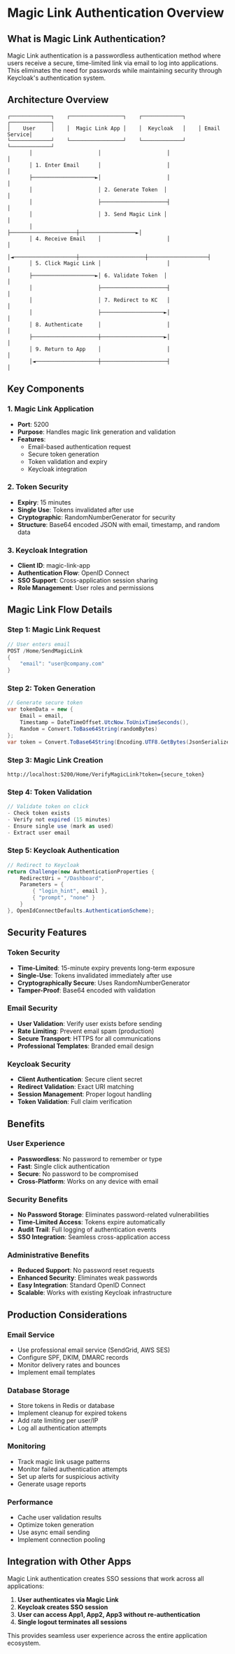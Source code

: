 # Magic Link Authentication Overview

## What is Magic Link Authentication?

Magic Link authentication is a passwordless authentication method where users receive a secure, time-limited link via email to log into applications. This eliminates the need for passwords while maintaining security through Keycloak's authentication system.

## Architecture Overview

```
┌─────────────┐    ┌─────────────────┐    ┌─────────────┐    ┌─────────────┐
│    User     │    │  Magic Link App │    │  Keycloak   │    │ Email Service│
└─────────────┘    └─────────────────┘    └─────────────┘    └─────────────┘
       │                     │                     │                   │
       │ 1. Enter Email      │                     │                   │
       ├────────────────────►│                     │                   │
       │                     │ 2. Generate Token  │                   │
       │                     ├─────────────────────┤                   │
       │                     │ 3. Send Magic Link │                   │
       │                     ├─────────────────────┼──────────────────►│
       │ 4. Receive Email    │                     │                   │
       │◄────────────────────┼─────────────────────┼───────────────────┤
       │ 5. Click Magic Link │                     │                   │
       ├────────────────────►│ 6. Validate Token  │                   │
       │                     ├─────────────────────┤                   │
       │                     │ 7. Redirect to KC   │                   │
       │                     ├────────────────────►│                   │
       │ 8. Authenticate     │                     │                   │
       ├─────────────────────┼────────────────────►│                   │
       │ 9. Return to App    │                     │                   │
       │◄────────────────────┼─────────────────────┤                   │
```

## Key Components

### 1. Magic Link Application
- **Port**: 5200
- **Purpose**: Handles magic link generation and validation
- **Features**:
  - Email-based authentication request
  - Secure token generation
  - Token validation and expiry
  - Keycloak integration

### 2. Token Security
- **Expiry**: 15 minutes
- **Single Use**: Tokens invalidated after use
- **Cryptographic**: RandomNumberGenerator for security
- **Structure**: Base64 encoded JSON with email, timestamp, and random data

### 3. Keycloak Integration
- **Client ID**: magic-link-app
- **Authentication Flow**: OpenID Connect
- **SSO Support**: Cross-application session sharing
- **Role Management**: User roles and permissions

## Magic Link Flow Details

### Step 1: Magic Link Request
```csharp
// User enters email
POST /Home/SendMagicLink
{
    "email": "user@company.com"
}
```

### Step 2: Token Generation
```csharp
// Generate secure token
var tokenData = new {
    Email = email,
    Timestamp = DateTimeOffset.UtcNow.ToUnixTimeSeconds(),
    Random = Convert.ToBase64String(randomBytes)
};
var token = Convert.ToBase64String(Encoding.UTF8.GetBytes(JsonSerializer.Serialize(tokenData)));
```

### Step 3: Magic Link Creation
```
http://localhost:5200/Home/VerifyMagicLink?token={secure_token}
```

### Step 4: Token Validation
```csharp
// Validate token on click
- Check token exists
- Verify not expired (15 minutes)
- Ensure single use (mark as used)
- Extract user email
```

### Step 5: Keycloak Authentication
```csharp
// Redirect to Keycloak
return Challenge(new AuthenticationProperties {
    RedirectUri = "/Dashboard",
    Parameters = {
        { "login_hint", email },
        { "prompt", "none" }
    }
}, OpenIdConnectDefaults.AuthenticationScheme);
```

## Security Features

### Token Security
- **Time-Limited**: 15-minute expiry prevents long-term exposure
- **Single-Use**: Tokens invalidated immediately after use
- **Cryptographically Secure**: Uses RandomNumberGenerator
- **Tamper-Proof**: Base64 encoded with validation

### Email Security
- **User Validation**: Verify user exists before sending
- **Rate Limiting**: Prevent email spam (production)
- **Secure Transport**: HTTPS for all communications
- **Professional Templates**: Branded email design

### Keycloak Security
- **Client Authentication**: Secure client secret
- **Redirect Validation**: Exact URI matching
- **Session Management**: Proper logout handling
- **Token Validation**: Full claim verification

## Benefits

### User Experience
- **Passwordless**: No password to remember or type
- **Fast**: Single click authentication
- **Secure**: No password to be compromised
- **Cross-Platform**: Works on any device with email

### Security Benefits
- **No Password Storage**: Eliminates password-related vulnerabilities
- **Time-Limited Access**: Tokens expire automatically
- **Audit Trail**: Full logging of authentication events
- **SSO Integration**: Seamless cross-application access

### Administrative Benefits
- **Reduced Support**: No password reset requests
- **Enhanced Security**: Eliminates weak passwords
- **Easy Integration**: Standard OpenID Connect
- **Scalable**: Works with existing Keycloak infrastructure

## Production Considerations

### Email Service
- Use professional email service (SendGrid, AWS SES)
- Configure SPF, DKIM, DMARC records
- Monitor delivery rates and bounces
- Implement email templates

### Database Storage
- Store tokens in Redis or database
- Implement cleanup for expired tokens
- Add rate limiting per user/IP
- Log all authentication attempts

### Monitoring
- Track magic link usage patterns
- Monitor failed authentication attempts
- Set up alerts for suspicious activity
- Generate usage reports

### Performance
- Cache user validation results
- Optimize token generation
- Use async email sending
- Implement connection pooling

## Integration with Other Apps

Magic Link authentication creates SSO sessions that work across all applications:

1. **User authenticates via Magic Link**
2. **Keycloak creates SSO session**
3. **User can access App1, App2, App3 without re-authentication**
4. **Single logout terminates all sessions**

This provides seamless user experience across the entire application ecosystem.